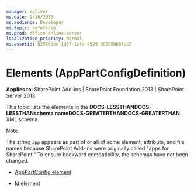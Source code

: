 ```yaml
---
manager: soliver
ms.date: 9/16/2015
ms.audience: Developer
ms.topic: reference
ms.prod: office-online-server
localization_priority: Normal
ms.assetid: 62556dec-1d37-1cfe-4529-09085bb0feb2
---
```


# Elements (AppPartConfigDefinition)

**Applies to**: SharePoint Add-ins | SharePoint Foundation 2013 | SharePoint Server 2013

This topic lists the elements in the **DOCS-LESSTHANDOCS-LESSTHANschema nameDOCS-GREATERTHANDOCS-GREATERTHAN** XML schema.

> [!NOTE] 
> The string `app` appears as part of or all of some element, attribute, and file names because SharePoint Add-ins were originally called "apps for SharePoint." To ensure backward compatibility, the schemas have not been changed.

- [AppPartConfig element](apppartconfig-element-apppartconfigdefinition.md)

- [Id element](id-element-apppartconfigdefinition-complextypeapppartconfigdefinition.md)


<br/>

<br/>







